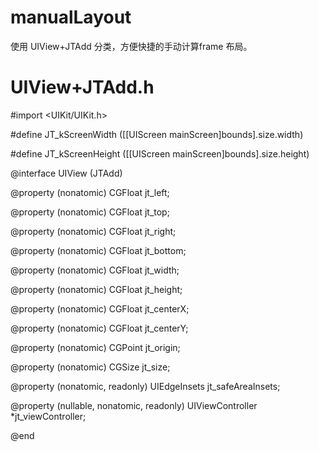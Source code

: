 # manualLayout
使用 UIView+JTAdd 分类，方便快捷的手动计算frame 布局。

# UIView+JTAdd.h

#import <UIKit/UIKit.h>

#define JT_kScreenWidth ([[UIScreen mainScreen]bounds].size.width)

#define JT_kScreenHeight ([[UIScreen mainScreen]bounds].size.height)

@interface UIView (JTAdd)

@property (nonatomic) CGFloat jt_left;        

@property (nonatomic) CGFloat jt_top;         

@property (nonatomic) CGFloat jt_right;       

@property (nonatomic) CGFloat jt_bottom;      

@property (nonatomic) CGFloat jt_width;       

@property (nonatomic) CGFloat jt_height;      

@property (nonatomic) CGFloat jt_centerX;    

@property (nonatomic) CGFloat jt_centerY;     

@property (nonatomic) CGPoint jt_origin;      

@property (nonatomic) CGSize  jt_size;        

@property (nonatomic, readonly) UIEdgeInsets jt_safeAreaInsets;

@property (nullable, nonatomic, readonly) UIViewController *jt_viewController;

@end
